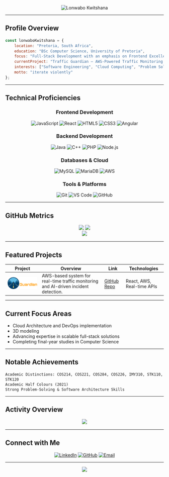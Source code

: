 
<p align="center">
  <img src="lonwabologo.gif" alt="Lonwabo Kwitshana" />
</p>



---

## Profile Overview

```javascript
const lonwaboKwitshana = {
    location: "Pretoria, South Africa",
    education: "BSc Computer Science, University of Pretoria",
    focus: "Full-Stack Development with an emphasis on Frontend Excellence",
    currentProject: "Traffic Guardian – AWS-Powered Traffic Monitoring System",
    interests: ["Software Engineering", "Cloud Computing", "Problem Solving"],
    motto: "iterate violently"
};
```

---

## Technical Proficiencies

<div align="center">

### Frontend Development

![JavaScript](https://img.shields.io/badge/JavaScript-F7DF1E?style=for-the-badge\&logo=javascript\&logoColor=black)
![React](https://img.shields.io/badge/React-20232A?style=for-the-badge\&logo=react\&logoColor=61DAFB)
![HTML5](https://img.shields.io/badge/HTML5-E34F26?style=for-the-badge\&logo=html5\&logoColor=white)
![CSS3](https://img.shields.io/badge/CSS3-1572B6?style=for-the-badge\&logo=css3\&logoColor=white)
![Angular](https://img.shields.io/badge/Angular-DD0031?style=for-the-badge\&logo=angular\&logoColor=white)

### Backend Development

![Java](https://img.shields.io/badge/Java-ED8B00?style=for-the-badge\&logo=java\&logoColor=white)
![C++](https://img.shields.io/badge/C++-00599C?style=for-the-badge\&logo=c%2B%2B\&logoColor=white)
![PHP](https://img.shields.io/badge/PHP-777BB4?style=for-the-badge\&logo=php\&logoColor=white)
![Node.js](https://img.shields.io/badge/Node.js-43853D?style=for-the-badge\&logo=node.js\&logoColor=white)


### Databases & Cloud

![MySQL](https://img.shields.io/badge/MySQL-4479A1?style=for-the-badge\&logo=mysql\&logoColor=white)
![MariaDB](https://img.shields.io/badge/MariaDB-003545?style=for-the-badge\&logo=mariadb\&logoColor=white)
![AWS](https://img.shields.io/badge/AWS-232F3E?style=for-the-badge\&logo=amazon-aws\&logoColor=white)

### Tools & Platforms

![Git](https://img.shields.io/badge/Git-F05032?style=for-the-badge\&logo=git\&logoColor=white)
![VS Code](https://img.shields.io/badge/VS_Code-007ACC?style=for-the-badge\&logo=visual%20studio%20code\&logoColor=white)
![GitHub](https://img.shields.io/badge/GitHub-100000?style=for-the-badge\&logo=github\&logoColor=white)

</div>

---

## GitHub Metrics

<div align="center">
  <img src="https://github-readme-stats.vercel.app/api?username=7onwabo&show_icons=true&theme=tokyonight&count_private=true&hide_border=true&bg_color=0d1117" height="165" />
  <img src="https://github-readme-stats.vercel.app/api/top-langs/?username=7onwabo&layout=compact&theme=tokyonight&hide_border=true&bg_color=0d1117" height="165" />
</div>  

<div align="center">
  <img src="https://github-readme-streak-stats.herokuapp.com/?user=7onwabo&theme=tokyonight&hide_border=true&background=0d1117" />
</div>  

---

## Featured Projects

<div align="center">

| Project | Overview | Link | Technologies |
|---------|----------|------|--------------|
| <img src="TrafficGuardianLogo1_LightFinal.svg" alt="Traffic Guardian Logo" width="250"/> | AWS-based system for real-time traffic monitoring and AI-driven incident detection. | [GitHub Repo](https://github.com/COS301-SE-2025/Traffic-Guardian) | React, AWS, Real-time APIs |

</div>



---

## Current Focus Areas

* Cloud Architecture and DevOps implementation
* 3D modeling
* Advancing expertise in scalable full-stack solutions
* Completing final-year studies in Computer Science

---

## Notable Achievements

```
Academic Distinctions: COS214, COS221, COS284, COS226, IMY310, STK110, STK120  
Academic Half Colours (2021)  
Strong Problem-Solving & Software Architecture Skills  
```

---

## Activity Overview

<div align="center">
  <img src="https://github-readme-activity-graph.vercel.app/graph?username=7onwabo&theme=tokyo-night&hide_border=true&bg_color=0d1117" />
</div>

---

## Connect with Me

<div align="center">

[![LinkedIn](https://img.shields.io/badge/LinkedIn-0077B5?style=for-the-badge\&logo=linkedin\&logoColor=white)](https://linkedin.com/in/lonwabo-kwitshana)
[![GitHub](https://img.shields.io/badge/GitHub-100000?style=for-the-badge\&logo=github\&logoColor=white)](https://github.com/7onwabo)
[![Email](https://img.shields.io/badge/Email-D14836?style=for-the-badge\&logo=gmail\&logoColor=white)](mailto:lonwabo.kwitshana@gmail.com)

</div>

---

<div align="center">
  <img src="https://komarev.com/ghpvc/?username=7onwabo&style=for-the-badge&color=36BCF7" />
</div>  


 


